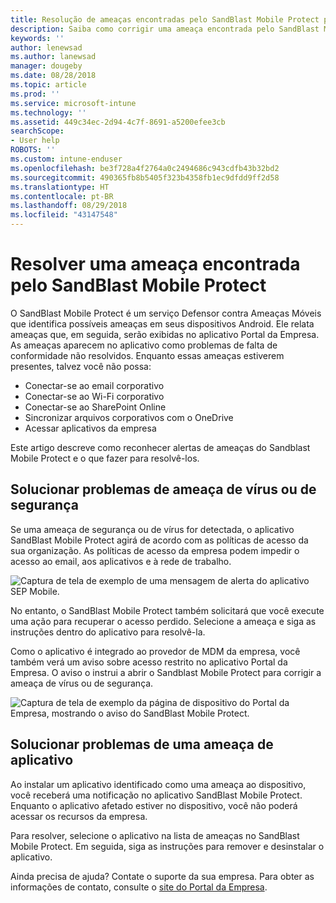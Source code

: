```yaml
---
title: Resolução de ameaças encontradas pelo SandBlast Mobile Protect para Android | Microsoft Docs
description: Saiba como corrigir uma ameaça encontrada pelo SandBlast Mobile Protect para Android.
keywords: ''
author: lenewsad
ms.author: lanewsad
manager: dougeby
ms.date: 08/28/2018
ms.topic: article
ms.prod: ''
ms.service: microsoft-intune
ms.technology: ''
ms.assetid: 449c34ec-2d94-4c7f-8691-a5200efee3cb
searchScope:
- User help
ROBOTS: ''
ms.custom: intune-enduser
ms.openlocfilehash: be3f728a4f2764a0c2494686c943cdfb43b32bd2
ms.sourcegitcommit: 490365fb8b5405f323b4358fb1ec9dfdd9ff2d58
ms.translationtype: HT
ms.contentlocale: pt-BR
ms.lasthandoff: 08/29/2018
ms.locfileid: "43147548"
---
```

# <a name="resolve-a-threat-found-by-sandblast-mobile-protect"></a>Resolver uma ameaça encontrada pelo SandBlast Mobile Protect

O SandBlast Mobile Protect é um serviço Defensor contra Ameaças Móveis que identifica possíveis ameaças em seus dispositivos Android. Ele relata ameaças que, em seguida, serão exibidas no aplicativo Portal da Empresa. As ameaças aparecem no aplicativo como problemas de falta de conformidade não resolvidos. Enquanto essas ameaças estiverem presentes, talvez você não possa:   

* Conectar-se ao email corporativo
* Conectar-se ao Wi-Fi corporativo
* Conectar-se ao SharePoint Online
* Sincronizar arquivos corporativos com o OneDrive
* Acessar aplicativos da empresa

Este artigo descreve como reconhecer alertas de ameaças do Sandblast Mobile Protect e o que fazer para resolvê-los.  

## <a name="troubleshoot-virus-or-security-threat"></a>Solucionar problemas de ameaça de vírus ou de segurança  
Se uma ameaça de segurança ou de vírus for detectada, o aplicativo SandBlast Mobile Protect agirá de acordo com as políticas de acesso da sua organização. As políticas de acesso da empresa podem impedir o acesso ao email, aos aplicativos e à rede de trabalho.  

![Captura de tela de exemplo de uma mensagem de alerta do aplicativo SEP Mobile.](./media/skycure-list-of-potential-issues-android.png)  

No entanto, o SandBlast Mobile Protect também solicitará que você execute uma ação para recuperar o acesso perdido. Selecione a ameaça e siga as instruções dentro do aplicativo para resolvê-la.

Como o aplicativo é integrado ao provedor de MDM da empresa, você também verá um aviso sobre acesso restrito no aplicativo Portal da Empresa. O aviso o instrui a abrir o Sandblast Mobile Protect para corrigir a ameaça de vírus ou de segurança.

  ![Captura de tela de exemplo da página de dispositivo do Portal da Empresa, mostrando o aviso do SandBlast Mobile Protect.](./media/CP-lookout-virus-banner-1808.png)  

## <a name="troubleshoot-an-app-threat"></a>Solucionar problemas de uma ameaça de aplicativo  

Ao instalar um aplicativo identificado como uma ameaça ao dispositivo, você receberá uma notificação no aplicativo SandBlast Mobile Protect. Enquanto o aplicativo afetado estiver no dispositivo, você não poderá acessar os recursos da empresa.  

Para resolver, selecione o aplicativo na lista de ameaças no SandBlast Mobile Protect. Em seguida, siga as instruções para remover e desinstalar o aplicativo.     

Ainda precisa de ajuda? Contate o suporte da sua empresa. Para obter as informações de contato, consulte o [site do Portal da Empresa](https://go.microsoft.com/fwlink/?linkid=2010980).
